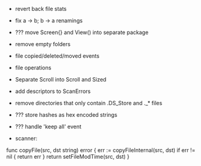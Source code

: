 * revert back file stats
* fix a -> b; b -> a renamings
* ??? move Screen{} and View() into separate package
* remove empty folders
* file copied/deleted/moved events
* file operations
* Separate Scroll into Scroll and Sized
* add descriptors to ScanErrors
* remove directories that only contain .DS_Store and ._* files
* ??? store hashes as hex encoded strings
* ??? handle 'keep all' event 

* scanner:

func copyFile(src, dst string) error {
	err := copyFileInternal(src, dst)
	if err != nil {
		return err
	}
	return setFileModTime(src, dst)
}

